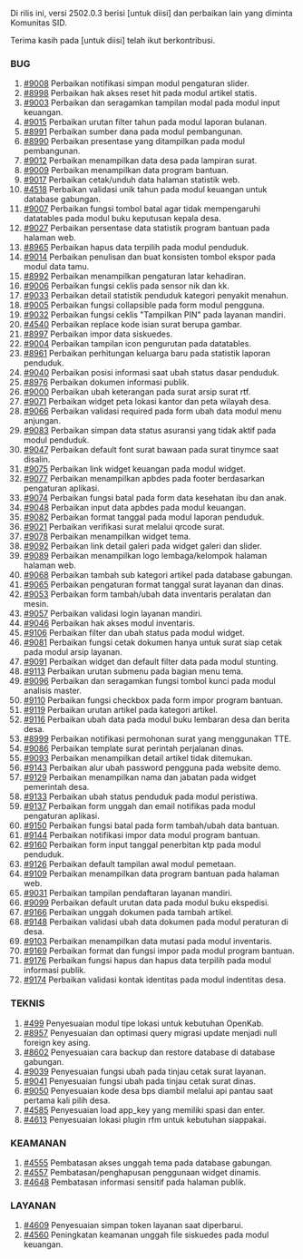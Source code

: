 Di rilis ini, versi 2502.0.3 berisi [untuk diisi] dan perbaikan lain yang diminta Komunitas SID.

Terima kasih pada [untuk diisi] telah ikut berkontribusi.

### BUG

1. [#9008](https://github.com/OpenSID/OpenSID/issues/9008) Perbaikan notifikasi simpan modul pengaturan slider.
2. [#8998](https://github.com/OpenSID/OpenSID/issues/8998) Perbaikan hak akses reset hit pada modul artikel statis.
3. [#9003](https://github.com/OpenSID/OpenSID/issues/9003) Perbaikan dan seragamkan tampilan modal pada modul input keuangan.
4. [#9015](https://github.com/OpenSID/OpenSID/issues/9015) Perbaikan urutan filter tahun pada modul laporan bulanan.
5. [#8991](https://github.com/OpenSID/OpenSID/issues/8991) Perbaikan sumber dana pada modul pembangunan.
6. [#8990](https://github.com/OpenSID/OpenSID/issues/8990) Perbaikan presentase yang ditampilkan pada modul pembangunan.
7. [#9012](https://github.com/OpenSID/OpenSID/issues/9012) Perbaikan menampilkan data desa pada lampiran surat.
8. [#9009](https://github.com/OpenSID/OpenSID/issues/9009) Perbaikan menampilkan data program bantuan.
9. [#9017](https://github.com/OpenSID/OpenSID/issues/9017) Perbaikan cetak/unduh data halaman statistik web.
10. [#4518](https://github.com/OpenSID/premium/issues/4518) Perbaikan validasi unik tahun pada modul keuangan untuk database gabungan.
11. [#9007](https://github.com/OpenSID/OpenSID/issues/9007) Perbaikan fungsi tombol batal agar tidak mempengaruhi datatables pada modul buku keputusan kepala desa.
12. [#9027](https://github.com/OpenSID/OpenSID/issues/9027) Perbaikan persentase data statistik program bantuan pada halaman web.
13. [#8965](https://github.com/OpenSID/OpenSID/issues/8965) Perbaikan hapus data terpilih pada modul penduduk.
14. [#9014](https://github.com/OpenSID/OpenSID/issues/9014) Perbaikan penulisan dan buat konsisten tombol ekspor pada modul data tamu.
15. [#8992](https://github.com/OpenSID/OpenSID/issues/8992) Perbaikan menampilkan pengaturan latar kehadiran.
16. [#9006](https://github.com/OpenSID/OpenSID/issues/9006) Perbaikan fungsi ceklis pada sensor nik dan kk.
17. [#9033](https://github.com/OpenSID/OpenSID/issues/9033) Perbaikan detail statistik penduduk kategori penyakit menahun.
18. [#9005](https://github.com/OpenSID/OpenSID/issues/9005) Perbaikan fungsi collapsible pada form modul pengguna.
19. [#9032](https://github.com/OpenSID/OpenSID/issues/9032) Perbaikan fungsi ceklis "Tampilkan PIN" pada layanan mandiri.
20. [#4540](https://github.com/OpenSID/premium/issues/4540) Perbaikan replace kode isian surat berupa gambar.
21. [#8997](https://github.com/OpenSID/OpenSID/issues/8997) Perbaikan impor data siskuedes.
22. [#9004](https://github.com/OpenSID/OpenSID/issues/9004) Perbaikan tampilan icon pengurutan pada datatables.
23. [#8961](https://github.com/OpenSID/OpenSID/issues/8961) Perbaikan perhitungan keluarga baru pada statistik laporan penduduk.
24. [#9040](https://github.com/OpenSID/OpenSID/issues/9040) Perbaikan posisi informasi saat ubah status dasar penduduk.
25. [#8976](https://github.com/OpenSID/OpenSID/issues/8976) Perbaikan dokumen informasi publik.
26. [#9000](https://github.com/OpenSID/OpenSID/issues/9000) Perbaikan ubah keterangan pada surat arsip surat rtf.
27. [#9071](https://github.com/OpenSID/OpenSID/issues/9071) Perbaikan widget peta lokasi kantor dan peta wilayah desa.
28. [#9066](https://github.com/OpenSID/OpenSID/issues/9066) Perbaikan validasi required pada form ubah data modul menu anjungan.
29. [#9083](https://github.com/OpenSID/OpenSID/issues/9083) Perbaikan simpan data status asuransi yang tidak aktif pada modul penduduk.
30. [#9047](https://github.com/OpenSID/OpenSID/issues/9047) Perbaikan default font surat bawaan pada surat tinymce saat disalin.
31. [#9075](https://github.com/OpenSID/OpenSID/issues/9075) Perbaikan link widget keuangan pada modul widget.
32. [#9077](https://github.com/OpenSID/OpenSID/issues/9077) Perbaikan menampilkan apbdes pada footer berdasarkan pengaturan aplikasi.
33. [#9074](https://github.com/OpenSID/OpenSID/issues/9074) Perbaikan fungsi batal pada form data kesehatan ibu dan anak.
34. [#9048](https://github.com/OpenSID/OpenSID/issues/9048) Perbaikan input data apbdes pada modul keuangan.
35. [#9082](https://github.com/OpenSID/OpenSID/issues/9082) Perbaikan format tanggal pada modul laporan penduduk.
36. [#9021](https://github.com/OpenSID/OpenSID/issues/9021) Perbaikan verifikasi surat melalui qrcode surat.
37. [#9078](https://github.com/OpenSID/OpenSID/issues/9078) Perbaikan menampilkan widget tema.
38. [#9092](https://github.com/OpenSID/OpenSID/issues/9092) Perbaikan link detail galeri pada widget galeri dan slider.
39. [#9089](https://github.com/OpenSID/OpenSID/issues/9089) Perbaikan menampilkan logo lembaga/kelompok halaman halaman web.
40. [#9068](https://github.com/OpenSID/OpenSID/issues/9068) Perbaikan tambah sub kategori artikel pada database gabungan.
41. [#9065](https://github.com/OpenSID/OpenSID/issues/9065) Perbaikan pengaturan format tanggal surat layanan dan dinas.
42. [#9053](https://github.com/OpenSID/OpenSID/issues/9053) Perbaikan form tambah/ubah data inventaris peralatan dan mesin.
43. [#9057](https://github.com/OpenSID/OpenSID/issues/9057) Perbaikan validasi login layanan mandiri.
44. [#9046](https://github.com/OpenSID/OpenSID/issues/9046) Perbaikan hak akses modul inventaris.
45. [#9106](https://github.com/OpenSID/OpenSID/issues/9106) Perbaikan filter dan ubah status pada modul widget.
46. [#9081](https://github.com/OpenSID/OpenSID/issues/9081) Perbaikan fungsi cetak dokumen hanya untuk surat siap cetak pada modul arsip layanan.
47. [#9091](https://github.com/OpenSID/OpenSID/issues/9091) Perbaikan widget dan default filter data pada modul stunting.
48. [#9113](https://github.com/OpenSID/OpenSID/issues/9113) Perbaikan urutan submenu pada bagian menu tema.
49. [#9096](https://github.com/OpenSID/OpenSID/issues/9096) Perbaikan dan seragamkan fungsi tombol kunci pada modul analisis master.
50. [#9110](https://github.com/OpenSID/OpenSID/issues/9110) Perbaikan fungsi checkbox pada form impor program bantuan.
51. [#9119](https://github.com/OpenSID/OpenSID/issues/9119) Perbaikan urutan artikel pada kategori artikel.
52. [#9116](https://github.com/OpenSID/OpenSID/issues/9116) Perbaikan ubah data pada modul buku lembaran desa dan berita desa.
53. [#8999](https://github.com/OpenSID/OpenSID/issues/8999) Perbaikan notifikasi permohonan surat yang menggunakan TTE.
54. [#9086](https://github.com/OpenSID/OpenSID/issues/9086) Perbaikan template surat perintah perjalanan dinas.
55. [#9093](https://github.com/OpenSID/OpenSID/issues/9093) Perbaikan menampilkan detail artikel tidak ditemukan.
56. [#9143](https://github.com/OpenSID/OpenSID/issues/9143) Perbaikan alur ubah password pengguna pada website demo.
57. [#9129](https://github.com/OpenSID/OpenSID/issues/9129) Perbaikan menampilkan nama dan jabatan pada widget pemerintah desa.
58. [#9133](https://github.com/OpenSID/OpenSID/issues/9133) Perbaikan ubah status penduduk pada modul peristiwa.
59. [#9137](https://github.com/OpenSID/OpenSID/issues/9137) Perbaikan form unggah dan email notifikas pada modul pengaturan aplikasi.
60. [#9150](https://github.com/OpenSID/OpenSID/issues/9150) Perbaikan fungsi batal pada form tambah/ubah data bantuan.
61. [#9144](https://github.com/OpenSID/OpenSID/issues/9144) Perbaikan notifikasi impor data modul program bantuan.
62. [#9160](https://github.com/OpenSID/OpenSID/issues/9160) Perbaikan form input tanggal penerbitan ktp pada modul penduduk.
63. [#9126](https://github.com/OpenSID/OpenSID/issues/9126) Perbaikan default tampilan awal modul pemetaan.
64. [#9109](https://github.com/OpenSID/OpenSID/issues/9109) Perbaikan menampilkan data program bantuan pada halaman web.
65. [#9031](https://github.com/OpenSID/OpenSID/issues/9031) Perbaikan tampilan pendaftaran layanan mandiri.
66. [#9099](https://github.com/OpenSID/OpenSID/issues/9099) Perbaikan default urutan data pada modul buku ekspedisi.
67. [#9166](https://github.com/OpenSID/OpenSID/issues/9166) Perbaikan unggah dokumen pada tambah artikel. 
68. [#9148](https://github.com/OpenSID/OpenSID/issues/9148) Perbaikan validasi ubah data dokumen pada modul peraturan di desa.
69. [#9103](https://github.com/OpenSID/OpenSID/issues/9103) Perbaikan menampilkan data mutasi pada modul inventaris.
70. [#9169](https://github.com/OpenSID/OpenSID/issues/9169) Perbaikan format dan fungsi impor pada modul program bantuan.
71. [#9176](https://github.com/OpenSID/OpenSID/issues/9176) Perbaikan fungsi hapus dan hapus data terpilih pada modul informasi publik.
72. [#9174](https://github.com/OpenSID/OpenSID/issues/9174) Perbaikan validasi kontak identitas pada modul indentitas desa.


### TEKNIS

1. [#499](https://github.com/OpenSID/OpenKab/issues/499) Penyesuaian modul tipe lokasi untuk kebutuhan OpenKab.
2. [#8957](https://github.com/OpenSID/OpenSID/issues/8957) Penyesuaian dan optimasi query migrasi update menjadi null foreign key asing.
3. [#8602](https://github.com/OpenSID/OpenSID/issues/8602) Penyesuaian cara backup dan restore database di database gabungan.
4. [#9039](https://github.com/OpenSID/OpenSID/issues/9039) Penyesuaian fungsi ubah pada tinjau cetak surat layanan.
5. [#9041](https://github.com/OpenSID/OpenSID/issues/9041) Penyesuaian fungsi ubah pada tinjau cetak surat dinas.
6. [#9050](https://github.com/OpenSID/OpenSID/issues/9050) Penyesuaian kode desa bps diambil melalui api pantau saat pertama kali pilih desa.
7. [#4585](https://github.com/OpenSID/premium/issues/4585) Penyesuaian load app_key yang memiliki spasi dan enter.
8. [#4613](https://github.com/OpenSID/premium/issues/4613) Penyesuaian lokasi plugin rfm untuk kebutuhan siappakai.


### KEAMANAN

1. [#4555](https://github.com/OpenSID/premium/issues/4555) Pembatasan akses unggah tema pada database gabungan.
2. [#4557](https://github.com/OpenSID/premium/issues/4557) Pembatasan/penghapusan penggunaan widget dinamis.
3. [#4648](https://github.com/OpenSID/premium/issues/4648) Pembatasan informasi sensitif pada halaman publik.


### LAYANAN

1. [#4609](https://github.com/OpenSID/premium/issues/4609) Penyesuaian simpan token layanan saat diperbarui.
2. [#4560](https://github.com/OpenSID/premium/issues/4560) Peningkatan keamanan unggah file siskuedes pada modul keuangan.